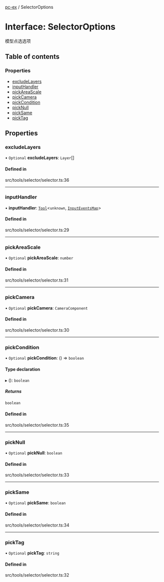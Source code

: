 [pc-ex](https://github.com/TheFBplus/pc-ex/blob/master/docs/md/README.md) / SelectorOptions

# Interface: SelectorOptions

模型点选选项

## Table of contents

### Properties

- [excludeLayers](https://github.com/TheFBplus/pc-ex/blob/master/docs/md/interfaces/SelectorOptions.md#excludelayers)
- [inputHandler](https://github.com/TheFBplus/pc-ex/blob/master/docs/md/interfaces/SelectorOptions.md#inputhandler)
- [pickAreaScale](https://github.com/TheFBplus/pc-ex/blob/master/docs/md/interfaces/SelectorOptions.md#pickareascale)
- [pickCamera](https://github.com/TheFBplus/pc-ex/blob/master/docs/md/interfaces/SelectorOptions.md#pickcamera)
- [pickCondition](https://github.com/TheFBplus/pc-ex/blob/master/docs/md/interfaces/SelectorOptions.md#pickcondition)
- [pickNull](https://github.com/TheFBplus/pc-ex/blob/master/docs/md/interfaces/SelectorOptions.md#picknull)
- [pickSame](https://github.com/TheFBplus/pc-ex/blob/master/docs/md/interfaces/SelectorOptions.md#picksame)
- [pickTag](https://github.com/TheFBplus/pc-ex/blob/master/docs/md/interfaces/SelectorOptions.md#picktag)

## Properties

### excludeLayers

• `Optional` **excludeLayers**: `Layer`[]

#### Defined in

src/tools/selector/selector.ts:36

___

### inputHandler

• **inputHandler**: [`Tool`](https://github.com/TheFBplus/pc-ex/blob/master/docs/md/classes/Tool.md)<`unknown`, [`InputEventsMap`](https://github.com/TheFBplus/pc-ex/blob/master/docs/md/interfaces/InputEventsMap.md)\>

#### Defined in

src/tools/selector/selector.ts:29

___

### pickAreaScale

• `Optional` **pickAreaScale**: `number`

#### Defined in

src/tools/selector/selector.ts:31

___

### pickCamera

• `Optional` **pickCamera**: `CameraComponent`

#### Defined in

src/tools/selector/selector.ts:30

___

### pickCondition

• `Optional` **pickCondition**: () => `boolean`

#### Type declaration

▸ (): `boolean`

##### Returns

`boolean`

#### Defined in

src/tools/selector/selector.ts:35

___

### pickNull

• `Optional` **pickNull**: `boolean`

#### Defined in

src/tools/selector/selector.ts:33

___

### pickSame

• `Optional` **pickSame**: `boolean`

#### Defined in

src/tools/selector/selector.ts:34

___

### pickTag

• `Optional` **pickTag**: `string`

#### Defined in

src/tools/selector/selector.ts:32

